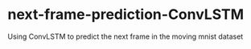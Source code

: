 # next-frame-prediction-ConvLSTM
Using ConvLSTM to predict the next frame in the moving mnist dataset
